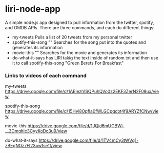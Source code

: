 # liri-node-app

A simple node.js app designed to pull information from the twitter, spotify, and OMDB APIs.
There are three commands, and each do different things:
* my-tweets Pulls a list of 20 tweets from my personal twitter
* spotify-this-song "<insert song here>" Searches for the song put into the quotes and generates its information
* movie-this "<name of movie>" Searches for the movie and generates its information
* do-what-it-says has LIRI takig the text inside of random.txt and then use it to call spotify-this-song "Green Berets For Breakfast"

### Links to videos of each command

my-tweets
https://drive.google.com/file/d/1AEIezh1SQPuhQVo0z2EKF3ZerN2F08ux/view

spotify-this-song
https://drive.google.com/file/d/15Hyl8Opfla0fWLGCpqcbt4f9ARYZfCNw/view

movie-this
https://drive.google.com/file/d/1JQid6mUCBWi-__3CmqhIc3CyyKoDc3u9/view

do-what-it-says
https://drive.google.com/file/d/1TV4mCy3tWVg1-zBEgNOz7Fl23ow1se1f/view
